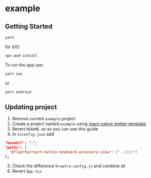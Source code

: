 # example

## Getting Started

```bash
yarn
```

for iOS:

```bash
npx pod-install
```

To run the app use:

```bash
yarn ios
```

or

```bash
yarn android
```

## Updating project

1. Remove current `example` project
2. Create a project named `example` using [react-native-better-template](https://github.com/demchenkoalex/react-native-better-template)
3. Revert `README.md` so you can see this guide
4. In `tsconfig.json` add

```json
"baseUrl": ".",
"paths": {
  "@flyerhq/react-native-keyboard-accessory-view": ["../src"]
},
```

5. Check the difference in `metro.config.js` and combine all
6. Revert `App.tsx`
